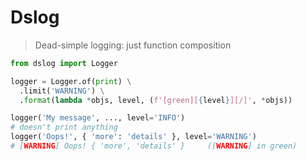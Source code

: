 # Dslog

> Dead-simple logging: just function composition

```python
from dslog import Logger

logger = Logger.of(print) \
  .limit('WARNING') \
  .format(lambda *objs, level, (f'[green][{level}][/]', *objs))

logger('My message', ..., level='INFO')
# doesn't print anything
logger('Oops!', { 'more': 'details' }, level='WARNING')
# [WARNING] Oops! { 'more', 'details' }     ([WARNING] in green)
```